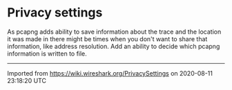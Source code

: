 # Privacy settings

As pcapng adds ability to save information about the trace and the location it was made in there might be times when you don't want to share that information, like address resolution. Add an ability to decide which pcapng information is written to file.

---

Imported from https://wiki.wireshark.org/PrivacySettings on 2020-08-11 23:18:20 UTC
